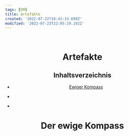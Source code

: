 ```yaml
---
tags: [DM]
title: Artefakte
created: '2022-07-22T18:42:33.699Z'
modified: '2022-07-23T22:05:19.192Z'
---
```


<div class="meta_for_parser tablespecs" style="visibility:hidden">Artefakte</div>
<div class="myWrapper" markdown="1" align="center">

# Artefakte
    
## Inhaltsverzeichnis

<ul class="nav">
  <li class="nav">

[Ewiger Kompass](#1)

  </li>
  <li class="nav">

[](#2)

  </li>
  <li class="nav">

[](#3)

  </li>
</ul>

# <a name="1"></a> Der ewige Kompass




</div>
